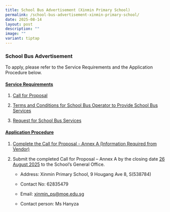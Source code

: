 ```yaml
---
title: School Bus Advertisement (Xinmin Primary School)
permalink: /school-bus-advertisement-xinmin-primary-school/
date: 2025-08-14
layout: post
description: ""
image: ""
variant: tiptap
---
```

<h3><strong>School Bus Advertisement</strong></h3>
<p></p>
<p>To apply,<strong> </strong>please refer to the Service Requirements and
the Application Procedure below.</p>
<p></p>
<h4><u>Service Requirements</u></h4>
<p></p>
<ol data-tight="true" class="tight">
<li>
<p><a href="https://go.gov.sg/xmpsbusadvertisementcallforporposal" rel="noopener nofollow" target="_blank">Call for Proposal</a>
</p>
</li>
<li>
<p><a href="https://go.gov.sg/xmpsbusadtermsandconditions" rel="noopener nofollow" target="_blank">Terms and Conditions for School Bus Operator to Provide School Bus Services</a>
</p>
</li>
<li>
<p><a href="https://go.gov.sg/xmpsbusadvertisementrequestforschoolbusservices" rel="noopener nofollow" target="_blank">Request for School Bus Services</a>
</p>
</li>
</ol>
<p></p>
<h4><u>Application Procedure</u></h4>
<p></p>
<ol data-tight="true" class="tight">
<li>
<p><a href="https://go.gov.sg/xmpsbusadvertisementcallforporposal" rel="noopener noreferrer nofollow" target="_blank"><u>Complete the&nbsp;Call for Proposal - Annex A&nbsp;(Information Required from Vendor)</u></a>
</p>
</li>
<li>
<p>Submit the completed Call for Proposal – Annex A&nbsp;by the closing date&nbsp;<u>26 August 2025</u>&nbsp;to
the School’s General Office.</p>
<ul data-tight="true" class="tight">
<li>
<p>Address: Xinmin Primary School, 9 Hougang Ave 8, S(538784)</p>
</li>
<li>
<p>Contact No: 62835479</p>
</li>
<li>
<p>Email: <a href="xinmin_ps@moe.edu.sg" rel="noopener noreferrer nofollow" target="_blank"><u>xinmin_ps@moe.edu.sg</u></a>
</p>
</li>
<li>
<p>Contact person: Ms Hanyza</p>
</li>
</ul>
</li>
</ol>
<p></p>
<p><a href="https://www.kemingpri.moe.edu.sg/school-canteen-advertisement/" class="is-half is-left is-full-height" rel="noopener noreferrer nofollow" target="_blank"><br></a>
</p>
